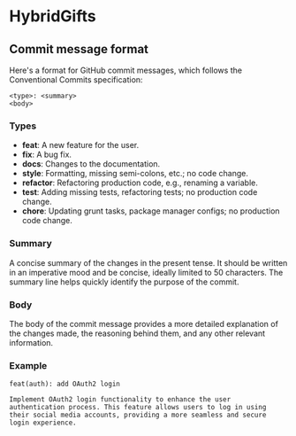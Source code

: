 
# HybridGifts

## Commit message format
Here's a format for GitHub commit messages, which follows the Conventional Commits specification:
```
<type>: <summary>
<body>
```

### Types
- **feat**: A new feature for the user.
- **fix**: A bug fix.
- **docs**: Changes to the documentation.
- **style**: Formatting, missing semi-colons, etc.; no code change.
- **refactor**: Refactoring production code, e.g., renaming a variable.
- **test**: Adding missing tests, refactoring tests; no production code change.
- **chore**: Updating grunt tasks, package manager configs; no production code change.

### Summary
A concise summary of the changes in the present tense. It should be written in an imperative mood and be concise, ideally limited to 50 characters. The summary line helps quickly identify the purpose of the commit.

### Body
The body of the commit message provides a more detailed explanation of the changes made, the reasoning behind them, and any other relevant information.

### Example
```
feat(auth): add OAuth2 login

Implement OAuth2 login functionality to enhance the user authentication process. This feature allows users to log in using their social media accounts, providing a more seamless and secure login experience.
```
